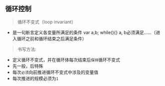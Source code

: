 ## 循环控制

> 循环不变式（loop invariant）

- 是一句断言定义各变量所满足的条件
 var a,b; while(){}
 a, b必须满足……（进入循环之前和循环结束之后满足条件）  

> 书写方法:

- 定义循环不变式，并在循环体每次结束后`保持`循环不变式
- 先一般，后特殊
- 每次`必须`向前推进循环不变式中涉及的变量值
- 每次推进的规模必须为`1`
